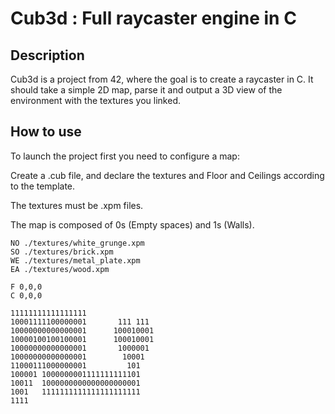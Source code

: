 # Cub3d : Full raycaster engine in C
## Description
Cub3d is a project from 42, where the goal is to create a raycaster in C.
It should take a simple 2D map, parse it and output a 3D view of the environment with the textures you linked.

## How to use
To launch the project first you need to configure a map:

Create a .cub file, and declare the textures and Floor and Ceilings according to the template.

The textures must be .xpm files.

The map is composed of 0s (Empty spaces) and 1s (Walls).
```
NO ./textures/white_grunge.xpm
SO ./textures/brick.xpm
WE ./textures/metal_plate.xpm
EA ./textures/wood.xpm

F 0,0,0
C 0,0,0

11111111111111111
10001111100000001       111 111
10000000000000001      100010001
10000100100100001      100010001
10000000000000001       1000001
10000000000000001        10001
11000111000000001         101
100001 1000000001111111111101
10011  1000000000000000000001
1001   1111111111111111111111
1111
```
